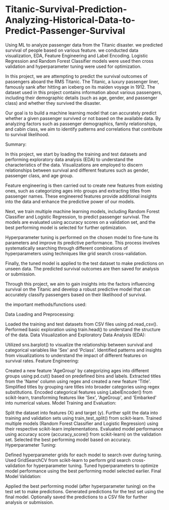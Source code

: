 # Titanic-Survival-Prediction-Analyzing-Historical-Data-to-Predict-Passenger-Survival
Using ML to analyze passenger data from the Titanic disaster. we predicted survival of people based on various feature. we conducted data visualization, EDA, Feature Engineering and Label Encoding. Logistic Regression and Random Forest Classifier models were used then cross validation and hyperparameter tuning were used for optimization.

In this project, we are attempting to predict the survival outcomes of passengers aboard the RMS Titanic. The Titanic, a luxury passenger liner, famously sank after hitting an iceberg on its maiden voyage in 1912. The dataset used in this project contains information about various passengers, including their demographic details (such as age, gender, and passenger class) and whether they survived the disaster.

Our goal is to build a machine learning model that can accurately predict whether a given passenger survived or not based on the available data. By analyzing factors such as passenger demographics, family relationships, and cabin class, we aim to identify patterns and correlations that contribute to survival likelihood.

Summary:

In this project, we start by loading the training and test datasets and performing exploratory data analysis (EDA) to understand the characteristics of the data. Visualizations are employed to discern relationships between survival and different features such as gender, passenger class, and age group.

Feature engineering is then carried out to create new features from existing ones, such as categorizing ages into groups and extracting titles from passenger names. These engineered features provide additional insights into the data and enhance the predictive power of our models.

Next, we train multiple machine learning models, including Random Forest Classifier and Logistic Regression, to predict passenger survival. The models are evaluated using accuracy scores on a validation set, and the best performing model is selected for further optimization.

Hyperparameter tuning is performed on the chosen model to fine-tune its parameters and improve its predictive performance. This process involves systematically searching through different combinations of hyperparameters using techniques like grid search cross-validation.

Finally, the tuned model is applied to the test dataset to make predictions on unseen data. The predicted survival outcomes are then saved for analysis or submission.

Through this project, we aim to gain insights into the factors influencing survival on the Titanic and develop a robust predictive model that can accurately classify passengers based on their likelihood of survival.


the important methods/functions used:

Data Loading and Preprocessing:

Loaded the training and test datasets from CSV files using pd.read_csv().
Performed basic exploration using train.head() to understand the structure of the data.
Data Visualization and Exploratory Data Analysis (EDA):

Utilized sns.barplot() to visualize the relationship between survival and categorical variables like 'Sex' and 'Pclass'.
Identified patterns and insights from visualizations to understand the impact of different features on survival rates.
Feature Engineering:

Created a new feature 'AgeGroup' by categorizing ages into different groups using pd.cut() based on predefined bins and labels.
Extracted titles from the 'Name' column using regex and created a new feature 'Title'.
Simplified titles by grouping rare titles into broader categories using regex substitutions.
Encoded categorical features using LabelEncoder() from scikit-learn, transforming features like 'Sex', 'AgeGroup', and 'Embarked' into numerical values.
Model Training and Evaluation:

Split the dataset into features (X) and target (y).
Further split the data into training and validation sets using train_test_split() from scikit-learn.
Trained multiple models (Random Forest Classifier and Logistic Regression) using their respective scikit-learn implementations.
Evaluated model performance using accuracy score (accuracy_score() from scikit-learn) on the validation set.
Selected the best performing model based on accuracy.
Hyperparameter Tuning:

Defined hyperparameter grids for each model to search over during tuning.
Used GridSearchCV from scikit-learn to perform grid search cross-validation for hyperparameter tuning.
Tuned hyperparameters to optimize model performance using the best performing model selected earlier.
Final Model Validation:

Applied the best performing model (after hyperparameter tuning) on the test set to make predictions.
Generated predictions for the test set using the final model.
Optionally saved the predictions to a CSV file for further analysis or submission.
